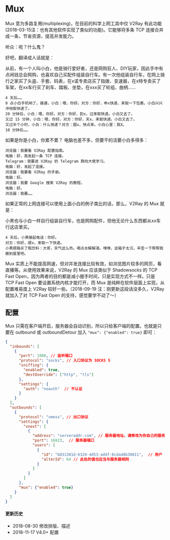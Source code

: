 # Mux

Mux 意为多路复用(multiplexing)，在目前的科学上网工具中仅 V2Ray 有此功能(2018-03-15注：也有其他软件实现了类似的功能)。它能够将多条 TCP 连接合并成一条，节省资源，提高并发能力。

听众：呃？什么鬼？

好吧，翻译成人话就是：

从前，有一个人叫小白，他是骑行爱好者，还是网购狂人、DIY玩家，因此手中有点闲钱总会网购，也喜欢自己买配件组装自行车。有一次他组装自行车，在网上骑行之家买了头盗、手套、码表，在x诺专卖店买了指拨、变速器，在x特专卖买了车架，在xx车行买了刹车、踏板、坐垫，在xxx买了轮组、曲柄……

    4 天后……
    9 点小白手机响了，接通，小白：喂，你好。对方：你好，申x快递，来取一下包裹。小白兴兴冲地取快递了。
    20 分钟后，小白：喂，你好。对方：你好，韵x，过来取快递。小白又去了。
    又过 15 分钟，小白：喂，你好。对方：你好，天x，来取快递。小白又去了。
    又过半个小时，小白：什么快递？对方：圆x，快点来。小白心里：我X。
    10 分钟后……


如果是你是小白，你累不累？
电脑也差不多，但要干的活要小白多得多：

    浏览器：我要看 V2Ray 配置指南。
    电脑：好，我发起一条 TCP 连接。
    Telegram：我要进 V2Ray 的 Telegram 群向大佬学习。
    电脑：好，发起了连接。
    浏览器：我要看 V2Ray 的手册。
    电脑：好。
    浏览器：我要 Google 搜索 V2Ray 的教程。
    电脑：好。
    浏览器：我要……

如果正常的上网连接可以使用上面小白的例子类比的话，那么，V2Ray 的 Mux 就是：

小黑也与小白一样自行组装自行车，也是网购配件，但他无论什么东西都从xx车行这店里买。

    4 天后，小黑接起电话：你好。
    对方：你好，顺x，来取一下快递。
    小黑顺路买了瓶饮料：大哥，天气这么热，喝点水解解渴。嘿嘿，这箱子太沉，辛苦一下帮帮我搬到屋里吧。

Mux 实质上不能提高网速，但对并发连接比较有效，如浏览图片较多的网页，看直播等。从使用效果来说，V2Ray 的 Mux 应该类似于 Shadowsocks 的 TCP Fast Open，因为两者的目的都是减小握手时间，只是实现方式不一样。只是 TCP Fast Open 要设置系统内核才能打开，而 Mux 是纯粹在软件层面上实现，从配置难易度上 V2Ray 较好一些。（2018-09-19 注：刚更新这段话没多久，V2Ray 就加入了对 TCP Fast Open 的支持，感觉要学不动了～）

## 配置

Mux 只需在客户端开启，服务器会自动识别，所以只给客户端的配置。也就是只要在 outbound 或 outboundDetour 加入 `"mux": {"enabled": true}` 即可：

```json
{
  "inbounds": [
    {
      "port": 1080, // 监听端口
      "protocol": "socks", // 入口协议为 SOCKS 5
      "sniffing": {
        "enabled": true,
        "destOverride": ["http", "tls"]
      },
      "settings": {
        "auth": "noauth"  // 不认证
      }
    }
  ],
  "outbounds": [
    {
      "protocol": "vmess", // 出口协议
      "settings": {
        "vnext": [
          {
            "address": "serveraddr.com", // 服务器地址，请修改为你自己的服务器 ip 或域名
            "port": 16823,  // 服务器端口
            "users": [
              {
                "id": "b831381d-6324-4d53-ad4f-8cda48b30811",  // 用户 ID，必须与服务器端配置相同
                "alterId": 64 // 此处的值也应当与服务器相同
              }
            ]
          }
        ]
      },
      "mux": {"enabled": true}
    }
  ]
}

```

#### 更新历史

- 2018-08-30 修改排版、描述
- 2018-11-17 V4.0+ 配置